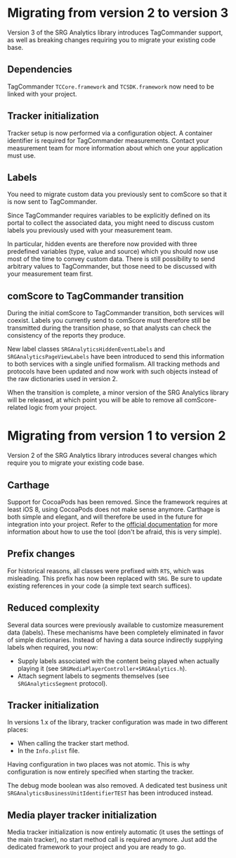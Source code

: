 Migrating from version 2 to version 3
=======================================

Version 3 of the SRG Analytics library introduces TagCommander support, as well as breaking changes requiring you to migrate your existing code base.

## Dependencies

TagCommander `TCCore.framework` and `TCSDK.framework` now need to be linked with your project.

## Tracker initialization

Tracker setup is now performed via a configuration object. A container identifier is required for TagCommander measurements. Contact your measurement team for more information about which one your application must use.

## Labels

You need to migrate custom data you previously sent to comScore so that it is now sent to TagCommander. 

Since TagCommander requires variables to be explicitly defined on its portal to collect the associated data, you might need to discuss custom labels you previously used with your measurement team. 

In particular, hidden events are therefore now provided with three predefined variables (type, value and source) which you should now use most of the time to convey custom data. There is still possibility to send arbitrary values to TagCommander, but those need to be discussed with your measurement team first.

## comScore to TagCommander transition

During the initial comScore to TagCommander transition, both services will coexist. Labels you currently send to comScore must therefore still be transmitted during the transition phase, so that analysts can check the consistency of the reports they produce.

New label classes `SRGAnalyticsHiddenEventLabels` and `SRGAnalyticsPageViewLabels` have been introduced to send this information to both services with a single unified formalism. All tracking methods and protocols have been updated and now work with such objects instead of the raw dictionaries used in version 2.

When the transition is complete, a minor version of the SRG Analytics library will be released, at which point you will be able to remove all comScore-related logic from your project.

Migrating from version 1 to version 2
=======================================

Version 2 of the SRG Analytics library introduces several changes which require you to migrate your existing code base. 

## Carthage

Support for CocoaPods has been removed. Since the framework requires at least iOS 8, using CocoaPods does not make sense anymore. Carthage is both simple and elegant, and will therefore be used in the future for integration into your project. Refer to the [official documentation](https://github.com/Carthage/Carthage) for more information about how to use the tool (don't be afraid, this is very simple).

## Prefix changes

For historical reasons, all classes were prefixed with `RTS`, which was misleading. This prefix has now been replaced with `SRG`. Be sure to update existing references in your code (a simple text search suffices).

## Reduced complexity

Several data sources were previously available to customize measurement data (labels). These mechanisms have been completely eliminated in favor of simple dictionaries. Instead of having a data source indirectly supplying labels when required, you now:

* Supply labels associated with the content being played when actually playing it (see `SRGMediaPlayerController+SRGAnalytics.h`).
* Attach segment labels to segments themselves (see `SRGAnalyticsSegment` protocol).

## Tracker initialization

In versions 1.x of the library, tracker configuration was made in two different places:

* When calling the tracker start method.
* In the `Info.plist` file.

Having configuration in two places was not atomic. This is why configuration is now entirely specified when starting the tracker.

The debug mode boolean was also removed. A dedicated test business unit `SRGAnalyticsBusinessUnitIdentifierTEST` has been introduced instead.

## Media player tracker initialization

Media tracker initialization is now entirely automatic (it uses the settings of the main tracker), no start method call is required anymore. Just add the dedicated framework to your project and you are ready to go.
